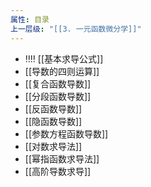 ```yaml
---
属性: 目录
上一层级: "[[3. 一元函数微分学]]"
---
```


- ‼️‼️ [[基本求导公式]]
- [[导数的四则运算]]
- [[复合函数导数]]
- [[分段函数导数]]
- [[反函数导数]]
- [[隐函数导数]]
- [[参数方程函数导数]]
- [[对数求导法]]
- [[幂指函数求导法]]
- [[高阶导数求导]]